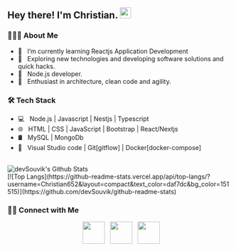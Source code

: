 <h2> Hey there! I'm Christian. <img src="https://github.com/souvikguria98/souvikguria98/blob/master/Hi.gif" width="25"></h2>
<h3> 👨🏻‍💻 About Me </h3>

- 🔭 &nbsp; I’m currently learning Reactjs Application Development
- 🤔 &nbsp; Exploring new technologies and developing software solutions and quick hacks.
- 💼 &nbsp; Node.js developer.
- 🌱 &nbsp; Enthusiast in architecture, clean code and agility. 

<h3>🛠 Tech Stack</h3>

- 💻 &nbsp; Node.js | Javascript | Nestjs | Typescript 
- 🌐 &nbsp; HTML | CSS | JavaScript | Bootstrap | React/Nextjs 
- 🛢 &nbsp; MySQL | MongoDb
- 🔧 &nbsp; Visual Studio code | Git[gitflow] | Docker[docker-compose]

<br>
    <img align="center" src="https://github-readme-stats.vercel.app/api?username=Christian652&include_all_commits=true&count_private=true&show_icons=true&line_height=20&title_color=7A7ADB&icon_color=2234AE&text_color=D3D3D3&bg_color=0,000000,130F40" alt="devSouvik's Github Stats">
<br>
    [![Top Langs](https://github-readme-stats.vercel.app/api/top-langs/?username=Christian652&layout=compact&text_color=daf7dc&bg_color=151515)](https://github.com/devSouvik/github-readme-stats)





<h3> 🤝🏻 Connect with Me </h3>

<p align="center">
&nbsp; <a href="https://www.instagram.com/christian_devs_/" target="_blank" rel="noopener noreferrer"><img src="https://img.icons8.com/plasticine/100/000000/instagram-new.png" width="50" /></a>  
&nbsp; <a href="https://www.linkedin.com/in/christian-ferreira-80a7b8196/" target="_blank" rel="noopener noreferrer"><img src="https://img.icons8.com/plasticine/100/000000/linkedin.png" width="50" /></a>
&nbsp; <a href="mailto:christianferreira652@gmail.com" target="_blank" rel="noopener noreferrer"><img src="https://img.icons8.com/plasticine/100/000000/gmail.png"  width="50" /></a>
</p>
